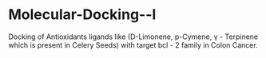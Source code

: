 # Molecular-Docking--I
Docking of Antioxidants ligands like (D-Limonene, p-Cymene, γ - Terpinene which is present in Celery Seeds) with target bcl - 2 family in Colon Cancer.
